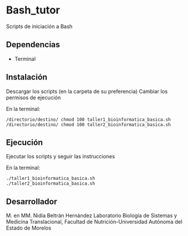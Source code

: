 # Bash_tutor
Scripts de iniciación a Bash

## Dependencias
* Terminal

## Instalación

Descargar los scripts (en la carpeta de su preferencia)
Cambiar los permisos de ejecución

En la terminal:
```
/directorio/destino/ chmod 100 taller1_bioinformatica_basica.sh
/directorio/destino/ chmod 100 taller2_bioinformatica_basica.sh

```

## Ejecución

Ejecutar los scripts y seguir las instrucciones

En la terminal:
```
./taller1_bioinformatica_basica.sh
./taller2_bioinformatica_basica.sh

```
 
## Desarrollador

M. en MM. Nidia Beltrán Hernández 
Laboratorio Biología de Sistemas y Medicina Translacional, Facultad de Nutrición-Universidad Autónoma del Estado de Morelos

